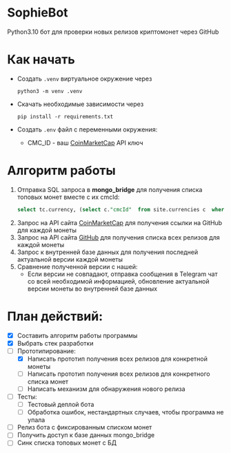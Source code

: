 # SophieBot
Python3.10 бот для проверки новых релизов криптомонет через GitHub

# Как начать
- Создать `.venv` виртуальное окружение через
  ```console
  python3 -m venv .venv
  ```
- Скачать необходимые зависимости через
  ```console
  pip install -r requirements.txt
  ```

- Создать `.env` файл с переменными окружения:
  - CMC_ID - ваш [CoinMarketCap](https://coinmarketcap.com) API ключ

# Алгоритм работы
1. Отправка SQL запроса в **mongo_bridge** для получения списка топовых монет вместе с их cmcId:
    ```sql
    select tc.currency, (select c."cmcId"  from site.currencies c  where c.ticker = tc.currency) from reports.top_15_currencies tc
    ```
2. Запрос на API сайта [CoinMarketCap](https://coinmarketcap.com) для получения ссылки на GitHub для каждой монеты
3. Запрос на API сайта [GitHub](https://github.com) для получения списка всех релизов для каждой монеты
4. Запрос к внутренней базе данных для получения последней актуальной версии каждой монеты
5. Сравнение полученной версии с нашей:
   - Если версии не совпадают, отправка сообщения в Telegram чат со всей необходимой информацией, обновление актуальной версии монеты во внутренней базе данных

# План действий:  
- [x] Составить алгоритм работы программы
- [x] Выбрать стек разработки
- [ ] Прототипирование:
  - [x] Написать прототип получения всех релизов для конкретной монеты
  - [ ] Написать прототип получения всех релизов для конкретного списка монет
  - [ ] Написать механизм для обнаружения нового релиза
- [ ] Тесты:
  - [ ] Тестовый деплой бота
  - [ ] Обработка ошибок, нестандартных случаев, чтобы программа не упала
- [ ] Релиз бота с фиксированным списком монет
- [ ] Получить доступ к базе данных mongo_bridge
- [ ] Синк списка топовых монет с БД